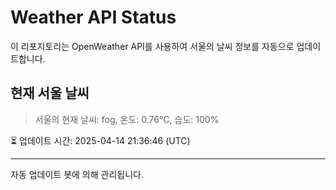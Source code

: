 
# Weather API Status

이 리포지토리는 OpenWeather API를 사용하여 서울의 날씨 정보를 자동으로 업데이트합니다.

## 현재 서울 날씨
> 서울의 현재 날씨: fog, 온도: 0.76°C, 습도: 100%

⏳ 업데이트 시간: 2025-04-14 21:36:46 (UTC)

---
자동 업데이트 봇에 의해 관리됩니다.
